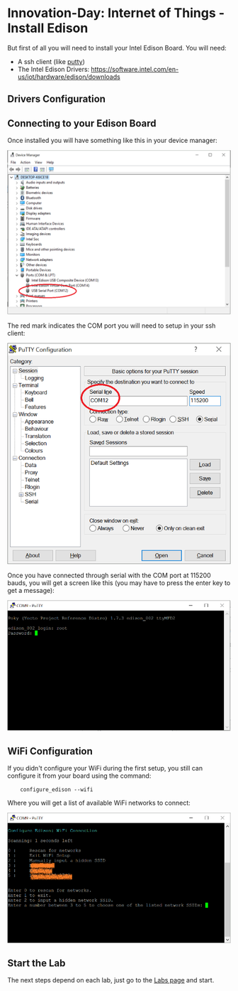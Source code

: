 # Innovation-Day: Internet of Things - Install Edison

But first of all you will need to install your Intel Edison Board. You will need:

* A ssh client (like [putty](http://www.putty.org/))
* The Intel Edison Drivers: https://software.intel.com/en-us/iot/hardware/edison/downloads

## Drivers Configuration



## Connecting to your Edison Board

Once installed you will have something like this in your device manager:

![ports](./images/ports.png)

The red mark indicates the COM port you will need to setup in your ssh client:

![putty](./images/serial.png)

Once you have connected through serial with the COM port at 115200 bauds, you will get a screen like this (you may have to press the enter key to get a message):

![login](./images/edisonlogin.png)

## WiFi Configuration

If you didn't configure your WiFi during the first setup, you still can configure it from your board using the command:

``` 
    configure_edison --wifi
``` 

Where you will get a list of available WiFi networks to connect:

![configure edison](./images/configure_edison_wifi.png)


## Start the Lab

The next steps depend on each lab, just go to the [Labs page](./README.md) and start.

